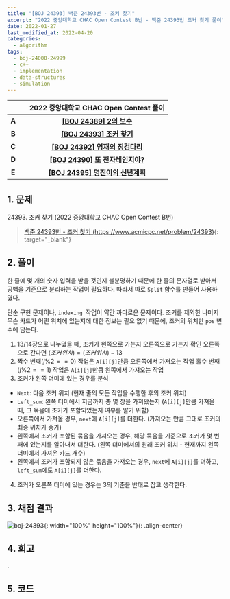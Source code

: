 ```yaml
---
title: "[BOJ 24393] 백준 24393번 - 조커 찾기"
excerpt: "2022 중앙대학교 CHAC Open Contest B번 - 백준 24393번 조커 찾기 풀이"
date: 2022-01-27
last_modified_at: 2022-04-20
categories:
  - algorithm
tags:
  - boj-24000-24999
  - c++
  - implementation
  - data-structures
  - simulation
---
```


|||2022 중앙대학교 CHAC Open Contest 풀이|
|:---:|:---:|:---:|
|**A**||**[[BOJ 24389] 2의 보수](https://burningfalls.github.io/algorithm/boj-24389/)**|
|**B**||**[[BOJ 24393] 조커 찾기](https://burningfalls.github.io/algorithm/boj-24393/)**|
|**C**||**[[BOJ 24392] 영재의 징검다리](https://burningfalls.github.io/algorithm/boj-24392/)**|
|**D**||**[[BOJ 24390] 또 전자레인지야?](https://burningfalls.github.io/algorithm/boj-24390/)**|
|**E**||**[[BOJ 24395] 명진이의 신년계획](https://burningfalls.github.io/algorithm/boj-24395/)**|

## 1. 문제
$24393$. 조커 찾기 (2022 중앙대학교 CHAC Open Contest B번)

> [백준 24393번 - 조커 찾기 (https://www.acmicpc.net/problem/24393)](https://www.acmicpc.net/problem/24393){: target="_blank"}

## 2. 풀이

한 줄에 몇 개의 숫자 입력을 받을 것인지 불분명하기 때문에 한 줄의 문자열로 받아서 공백을 기준으로 분리하는 작업이 필요하다. 따라서 따로 `Split` 함수를 만들어 사용하였다.

단순 구현 문제이나, `indexing `작업이 약간 까다로운 문제이다. 조커를 제외한 나머지 무슨 카드가 어떤 위치에 있는지에 대한 정보는 필요 없기 때문에, 조커의 위치만 `pos` 변수에 담는다.

1. $13/14$장으로 나누었을 때, 조커가 왼쪽으로 가는지 오른쪽으로 가는지 확인
오른쪽으로 간다면 $(조커 위치) = (조커 위치) - 13$
2. 짝수 번째$(j\%2==0)$ 작업은 `A[i][j]`만큼 오른쪽에서 가져오는 작업
홀수 번째$(j\%2==1)$ 작업은 `A[i][j]`만큼 왼쪽에서 가져오는 작업
3.	조커가 왼쪽 더미에 있는 경우를 분석
* `Next`: 다음 조커 위치 (현재 줄의 모든 작업을 수행한 후의 조커 위치)
* `Left_sum`: 왼쪽 더미에서 지금까지 총 몇 장을 가져왔는지 (`A[i][j]`만큼 가져올 때, 그 묶음에 조커가 포함되었는지 여부를 알기 위함)
* 오른쪽에서 가져올 경우, `next`에 `A[i][j]`를 더한다. (가져오는 만큼 그대로 조커의 최종 위치가 증가)
* 왼쪽에서 조커가 포함된 묶음을 가져오는 경우, 해당 묶음을 기준으로 조커가 몇 번째에 있는지를 알아내서 더한다. (왼쪽 더미에서의 원래 조커 위치 - 현재까지 왼쪽 더미에서 가져온 카드 개수)
* 왼쪽에서 조커가 포함되지 않은 묶음을 가져오는 경우, `next`에 `A[i][j]`를 더하고, `left_sum`에도 `A[i][j]`를 더한다.
4.	조커가 오른쪽 더미에 있는 경우는 $3$의 기준을 반대로 잡고 생각한다.

## 3. 채점 결과

![boj-24393](https://user-images.githubusercontent.com/30232837/161172108-ced23be8-97b3-4f51-a3e0-d7f3e0151c0a.png "boj-24393"){: width="100%" height="100%"}{: .align-center}

## 4. 회고

.

## 5. 코드

<script src="https://gist.github.com/BurningFalls/ba9e3a9ad18358ca039c348bbb93b02f.js"></script>